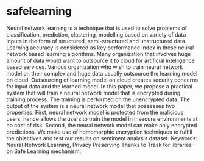 # safelearning

Neural network learning is a technique that is used to solve problems of classification, prediction, clustering, modelling based on variety of data inputs in the form of structured, semi-structured and unstructured data. Learning accuracy is considered as key performance index in these neural network based learning algorithms. Many organization that involves huge amount of data would want to outsource it to cloud for artificial intelligence based services. Various organization who wish to train neural network model on their complex and huge data usually outsource the learning model on cloud. Outsourcing of learning model on cloud creates security concerns for input data and the learned model. In this paper, we propose a practical system that will train a neural network model that is encrypted during training process. The training is performed on the unencrypted data. The output of the system is a neural network model that possesses two properties. First, neural network model is protected from the malicious users, hence allows the users to train the model in insecure environments at no cost of risk. Second, the neural network model can make only encrypted predictions. We make use of homomorphic encryption techniques to fulfill the objectives and test our results on sentiment analysis dataset.
Keywords: Neural Network Learning, Privacy Preserving
Thanks to Trask for libraries on Safe Learning mechanism.
